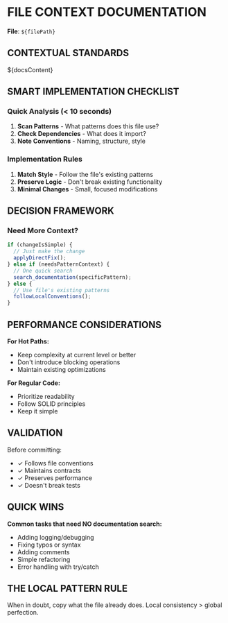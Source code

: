 # FILE CONTEXT DOCUMENTATION

**File**: `${filePath}`

## CONTEXTUAL STANDARDS

${docsContent}

## SMART IMPLEMENTATION CHECKLIST

### Quick Analysis (< 10 seconds)
1. **Scan Patterns** - What patterns does this file use?
2. **Check Dependencies** - What does it import?
3. **Note Conventions** - Naming, structure, style

### Implementation Rules
1. **Match Style** - Follow the file's existing patterns
2. **Preserve Logic** - Don't break existing functionality
3. **Minimal Changes** - Small, focused modifications

## DECISION FRAMEWORK

### Need More Context?

```javascript
if (changeIsSimple) {
  // Just make the change
  applyDirectFix();
} else if (needsPatternContext) {
  // One quick search
  search_documentation(specificPattern);
} else {
  // Use file's existing patterns
  followLocalConventions();
}
```

## PERFORMANCE CONSIDERATIONS

**For Hot Paths:**
- Keep complexity at current level or better
- Don't introduce blocking operations
- Maintain existing optimizations

**For Regular Code:**
- Prioritize readability
- Follow SOLID principles
- Keep it simple

## VALIDATION

Before committing:
- ✓ Follows file conventions
- ✓ Maintains contracts
- ✓ Preserves performance
- ✓ Doesn't break tests

## QUICK WINS

**Common tasks that need NO documentation search:**
- Adding logging/debugging
- Fixing typos or syntax
- Adding comments
- Simple refactoring
- Error handling with try/catch

## THE LOCAL PATTERN RULE

When in doubt, copy what the file already does. Local consistency > global perfection.